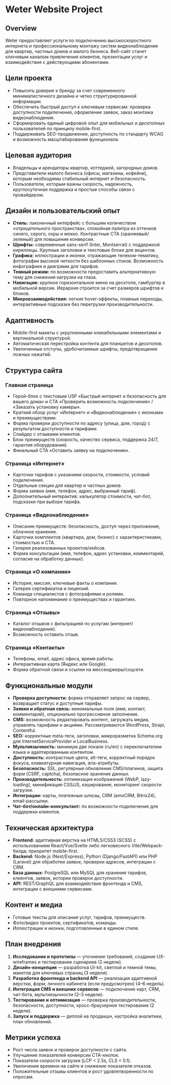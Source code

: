 # Weter Website Project

## Overview
Weter предоставляет услуги по подключению высокоскоростного интернета и профессиональному монтажу систем видеонаблюдения для квартир, частных домов и малого бизнеса. Веб-сайт станет ключевым каналом привлечения клиентов, презентации услуг и взаимодействия с действующими абонентами.

## Цели проекта
- Повысить доверие к бренду за счет современного минималистичного дизайна и четко структурированной информации.
- Обеспечить быстрый доступ к ключевым сервисам: проверка доступности подключения, оформление заявок, заказ монтажа видеонаблюдения.
- Сформировать единый цифровой опыт для мобильных и десктопных пользователей по принципу mobile-first.
- Поддерживать SEO-продвижение, доступность по стандарту WCAG и возможность масштабирования функционала.

## Целевая аудитория
- Владельцы и арендаторы квартир, коттеджей, загородных домов.
- Представители малого бизнеса (офисы, магазины, кофейни), которым необходимы стабильный интернет и безопасность.
- Пользователи, которым важны скорость, надежность, круглосуточная поддержка и простые способы связи с провайдером.

## Дизайн и пользовательский опыт
- **Стиль:** лаконичный интерфейс с большим количеством «отрицательного пространства», спокойная палитра из оттенков синего, серого, охры и мокко. Контрастные CTA (оранжевый/зеленый) для повышения конверсии.
- **Шрифты:** современные sans-serif (Inter, Montserrat) с поддержкой кириллицы. Крупные заголовки и текстовые блоки для акцентов.
- **Графика:** иллюстрации и иконки, отражающие телеком-тематику, фотографии высокой четкости без шаблонных стоков. Возможность инфографики и диаграмм для тарифов.
- **Темный режим:** по возможности предоставить альтернативную тему для снижения нагрузки на глаза.
- **Навигация:** крупное горизонтальное меню на десктопе, гамбургер в мобильной версии. Иерархия строится за счет размеров шрифтов и блоков.
- **Микровзаимодействия:** легкие hover-эффекты, плавные переходы, интерактивные подсказки без перегрузки производительности.

## Адаптивность
- Mobile-first макеты с укрупненными кликабельными элементами и вертикальной структурой.
- Автоматическая перестройка контента для планшетов и десктопов.
- Увеличенные отступы, удобочитаемые шрифты, предотвращение ложных нажатий.

## Структура сайта
### Главная страница
- Герой-блок с текстовым USP «Быстрый интернет и безопасность для вашего дома» и CTA «Проверить возможность подключения» / «Заказать установку камеры».
- Краткий обзор услуг «Интернет» и «Видеонаблюдение» с иконками и преимуществами.
- Форма проверки доступности по адресу (улица, дом, город) с результатом доступности и тарифами.
- Слайдер с отзывами клиентов.
- Блок преимуществ (скорость, качество сервиса, поддержка 24/7, гарантия оборудования).
- Финальный CTA «Оставить заявку на подключение».

### Страница «Интернет»
- Карточки тарифов с указанием скорости, стоимости, условий подключения.
- Отдельные секции для квартир и частных домов.
- Форма заявки (имя, телефон, адрес, выбранный тариф).
- Дополнительный интерактив: калькулятор стоимости, чат-бот, подсказки при выборе тарифа.

### Страница «Видеонаблюдение»
- Описание преимуществ: безопасность, доступ через приложение, облачное хранение.
- Карточки комплектов (квартира, дом, бизнес) с характеристиками, стоимостью и CTA.
- Галерея реализованных проектов/кейсов.
- Форма консультации (имя, телефон, адрес установки, комментарий, согласие на обработку данных).

### Страница «О компании»
- История, миссия, ключевые факты о компании.
- Галерея сертификатов и лицензий.
- Команда специалистов с фотографиями и ролями.
- Повторное напоминание о преимуществах и гарантиях.

### Страница «Отзывы»
- Каталог отзывов с фильтрацией по услугам (интернет/видеонаблюдение).
- Возможность оставить отзыв.

### Страница «Контакты»
- Телефоны, email, адрес офиса, время работы.
- Интерактивная карта (Яндекс или Google).
- Форма обратной связи и ссылки на мессенджеры/соцсети.

## Функциональные модули
- **Проверка доступности:** форма отправляет запрос на сервер, возвращает статус и доступные тарифы.
- **Заявки и обратная связь:** минимальные поля (имя, контакт, комментарий), опционально прогрессивное заполнение.
- **CMS:** возможность редактировать контент, загружать медиа, управлять тарифами и акциями. Рассматриваются WordPress, Strapi, Contentful.
- **SEO:** корректные meta-теги, заголовки, микроразметка Schema.org для InternetServiceProvider и LocalBusiness.
- **Мультиязычность:** минимум две локали (ru/en) с переключателем языка и адаптированным контентом.
- **Доступность:** контрастные цвета, alt-теги, корректный порядок фокуса, клавиатурная навигация, aria-атрибуты.
- **Безопасность:** SSL, регулярные обновления CMS/плагинов, защита форм (CSRF, captcha), безопасное хранение данных.
- **Производительность:** оптимизация изображений (WebP, lazy-loading), минификация CSS/JS, кэширование, мониторинг скорости загрузки.
- **Интеграции:** карты, платежные шлюзы, CRM (amoCRM, Bitrix24), email-рассылки.
- **Чат-бот/онлайн-консультант:** по возможности подключение для поддержки клиентов.

## Техническая архитектура
- **Frontend:** адаптивная верстка на HTML5/CSS3 (SCSS) с использованием React/Vue/Svelte либо легковесного Vite/Webpack-билда; приоритет mobile-first.
- **Backend:** Node.js (Nest/Express), Python (Django/FastAPI) или PHP (Laravel) для обработки заявок, проверки адресов, интеграции с CRM.
- **База данных:** PostgreSQL или MySQL для хранения тарифов, клиентов, заявок, истории проверок доступности.
- **API:** REST/GraphQL для взаимодействия фронтенда и CMS, интеграции с внешними сервисами.

## Контент и медиа
- Готовые тексты для описания услуг, тарифов, преимуществ.
- Фото/видео проектов, сертификатов, команды.
- Иллюстрации и иконки, подготовленные в едином стиле.

## План внедрения
1. **Исследование и прототипы** — уточнение требований, создание UX-wireframes и тестирование сценариев (2 недели).
2. **Дизайн-концепция** — разработка UI-kit, светлой и темной темы, макетов для ключевых страниц (3 недели).
3. **Разработка фронтенда и backend API** — реализация адаптивной верстки, форм, личного кабинета (если предусмотрен) (4–6 недель).
4. **Интеграция CMS и внешних сервисов** — подключение карт, CRM, чат-бота, мультиязычности (2–3 недели).
5. **Тестирование и оптимизация** — проверка производительности, безопасности, доступности, кросс-браузерное тестирование (2 недели).
6. **Запуск и поддержка** — деплой на продакшн, настройка аналитики, план обновлений.

## Метрики успеха
- Рост числа заявок и проверок доступности с сайта.
- Улучшение показателей конверсии CTA-кнопок.
- Показатели скорости загрузки (LCP < 2.5s, CLS < 0.1).
- Увеличение времени на сайте и снижение показателя отказов.
- Положительные отзывы клиентов и рост удовлетворенности по опросам.

